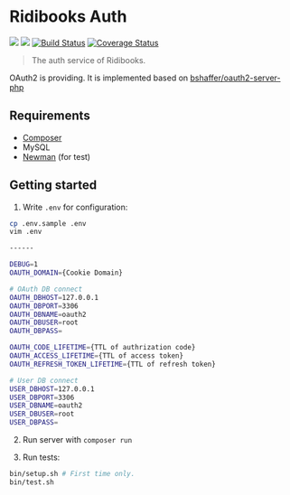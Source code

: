 # Ridibooks Auth
[![](https://images.microbadger.com/badges/version/ridibooks/auth.svg)](https://microbadger.com/images/ridibooks/auth "Get your own version badge on microbadger.com")
[![](https://images.microbadger.com/badges/image/ridibooks/auth.svg)](https://microbadger.com/images/ridibooks/auth "Get your own image badge on microbadger.com")
[![Build Status](https://travis-ci.org/ridi/auth.svg?branch=master)](https://travis-ci.org/ridi/auth?branch=master)
[![Coverage Status](https://coveralls.io/repos/github/ridi/auth/badge.svg?branch=master)](https://coveralls.io/github/ridi/auth?branch=master)

> The auth service of Ridibooks.

OAuth2 is providing. It is implemented based on [bshaffer/oauth2-server-php](https://github.com/bshaffer/oauth2-server-php)

## Requirements
- [Composer](https://getcomposer.org)
- MySQL
- [Newman](https://github.com/postmanlabs/newman) (for test)

## Getting started
1. Write `.env` for configuration:
```bash
cp .env.sample .env
vim .env

------

DEBUG=1
OAUTH_DOMAIN={Cookie Domain}

# OAuth DB connect
OAUTH_DBHOST=127.0.0.1
OAUTH_DBPORT=3306
OAUTH_DBNAME=oauth2
OAUTH_DBUSER=root
OAUTH_DBPASS=

OAUTH_CODE_LIFETIME={TTL of authrization code}
OAUTH_ACCESS_LIFETIME={TTL of access token}
OAUTH_REFRESH_TOKEN_LIFETIME={TTL of refresh token}

# User DB connect
USER_DBHOST=127.0.0.1
USER_DBPORT=3306
USER_DBNAME=oauth2
USER_DBUSER=root
USER_DBPASS=
```

2. Run server with `composer run`

3. Run tests:
```bash
bin/setup.sh # First time only.
bin/test.sh
```
